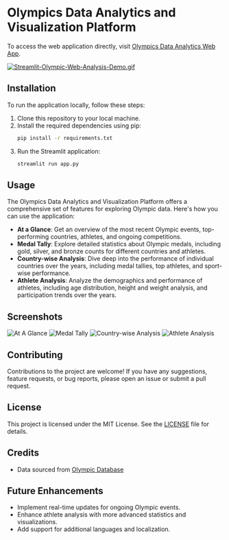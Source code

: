 # Olympics Data Analytics and Visualization Platform

To access the web application directly, visit [Olympics Data Analytics Web App](https://olympic-data-analysis-webapp.streamlit.app/).

[![Streamlit-Olympic-Web-Analysis-Demo.gif](https://i.postimg.cc/RF3MBKvG/Streamlit-Olympic-Web-Analysis-Demo.gif)](https://postimg.cc/0MsgG6MJ)

## Installation

To run the application locally, follow these steps:

1. Clone this repository to your local machine.
2. Install the required dependencies using pip:
    ```bash
    pip install -r requirements.txt
    ```
3. Run the Streamlit application:
    ```bash
    streamlit run app.py
    ```

## Usage

The Olympics Data Analytics and Visualization Platform offers a comprehensive set of features for exploring Olympic data. Here's how you can use the application:

- **At a Glance**: Get an overview of the most recent Olympic events, top-performing countries, athletes, and ongoing competitions.
- **Medal Tally**: Explore detailed statistics about Olympic medals, including gold, silver, and bronze counts for different countries and athletes.
- **Country-wise Analysis**: Dive deep into the performance of individual countries over the years, including medal tallies, top athletes, and sport-wise performance.
- **Athlete Analysis**: Analyze the demographics and performance of athletes, including age distribution, height and weight analysis, and participation trends over the years.

## Screenshots

![At A Glance](https://i.postimg.cc/xTYLBJMC/screencapture-olympic-data-analysis-webapp-streamlit-app.png)
![Medal Tally](https://i.postimg.cc/3RHs2F07/screencapture-olympic-data-analysis-webapp-streamlit-app-2024-04-19-18-16-15.png)
![Country-wise Analysis](screenshots/country_analysis.png)
![Athlete Analysis](screenshots/athlete_analysis.png)

## Contributing

Contributions to the project are welcome! If you have any suggestions, feature requests, or bug reports, please open an issue or submit a pull request.

## License

This project is licensed under the MIT License. See the [LICENSE](https://github.com/RajDeep-Chakravorty/OLYMPIC-DATA-ANALYSIS-WEBAPP-STREAMLIT/blob/main/LICENSE) file for details.

## Credits

- Data sourced from [Olympic Database](https://www.kaggle.com/datasets/heesoo37/120-years-of-olympic-history-athletes-and-results)

## Future Enhancements

- Implement real-time updates for ongoing Olympic events.
- Enhance athlete analysis with more advanced statistics and visualizations.
- Add support for additional languages and localization.
